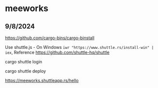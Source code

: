 # meeworks

## 9/8/2024 

https://github.com/cargo-bins/cargo-binstall

Use shuttle.js - On Windows ```iwr "https://www.shuttle.rs/install-win" | iex```, Reference https://github.com/shuttle-hq/shuttle

cargo shuttle login 

cargo shuttle deploy

https://meeworks.shuttleapp.rs/hello 
